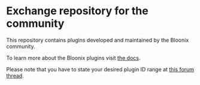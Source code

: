 # Exchange repository for the community

This repository contains plugins developed and maintained by the Bloonix community.

To learn more about the Bloonix plugins visit [the docs](https://bloonix.org/en/docs/installation/bloonix-plugins.html).

Please note that you have to state your desired plugin ID range at [this forum thread](https://forum.bloonix.org/index.php/Thread/436-Claim-your-plugin-ID-Range/?postID=2754#post2754).

